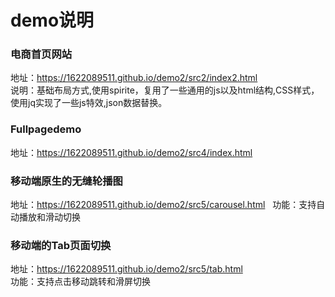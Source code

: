 # demo说明  
### 电商首页网站         

地址：https://1622089511.github.io/demo2/src2/index2.html    
说明：基础布局方式,使用spirite，复用了一些通用的js以及html结构,CSS样式，使用jq实现了一些js特效,json数据替换。 

### Fullpagedemo    
地址：https://1622089511.github.io/demo2/src4/index.html  













### 移动端原生的无缝轮播图   
地址：https://1622089511.github.io/demo2/src5/carousel.html   
功能：支持自动播放和滑动切换  

### 移动端的Tab页面切换   
地址：https://1622089511.github.io/demo2/src5/tab.html    
功能：支持点击移动跳转和滑屏切换

